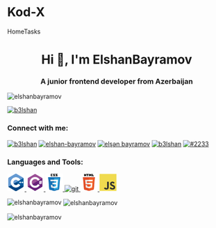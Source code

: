 # Kod-X
HomeTasks
<h1 align="center">Hi 👋, I'm ElshanBayramov</h1>
<h3 align="center">A junior frontend developer from Azerbaijan</h3>



<p align="left"> <img src="https://komarev.com/ghpvc/?username=elshanbayramov&label=Profile%20views&color=0e75b6&style=flat" alt="elshanbayramov" /> </p>

<p align="left"> <a href="https://twitter.com/b3lshan" target="blank"><img src="https://img.shields.io/twitter/follow/b3lshan?logo=twitter&style=for-the-badge" alt="b3lshan" /></a> </p>

<h3 align="left">Connect with me:</h3>
<p align="left">
<a href="https://twitter.com/b3lshan" target="blank"><img align="center" src="https://raw.githubusercontent.com/rahuldkjain/github-profile-readme-generator/master/src/images/icons/Social/twitter.svg" alt="b3lshan" height="30" width="40" /></a>
<a href="https://linkedin.com/in/elshan-bayramov" target="blank"><img align="center" src="https://raw.githubusercontent.com/rahuldkjain/github-profile-readme-generator/master/src/images/icons/Social/linked-in-alt.svg" alt="elshan-bayramov" height="30" width="40" /></a>
<a href="https://fb.com/elşən bayramov" target="blank"><img align="center" src="https://raw.githubusercontent.com/rahuldkjain/github-profile-readme-generator/master/src/images/icons/Social/facebook.svg" alt="elşən bayramov" height="30" width="40" /></a>
<a href="https://instagram.com/b3lshan" target="blank"><img align="center" src="https://raw.githubusercontent.com/rahuldkjain/github-profile-readme-generator/master/src/images/icons/Social/instagram.svg" alt="b3lshan" height="30" width="40" /></a>
<a href="https://discord.gg/#2233" target="blank"><img align="center" src="https://raw.githubusercontent.com/rahuldkjain/github-profile-readme-generator/master/src/images/icons/Social/discord.svg" alt="#2233" height="30" width="40" /></a>
</p>

<h3 align="left">Languages and Tools:</h3>
<p align="left"> <a href="https://www.w3schools.com/cpp/" target="_blank" rel="noreferrer"> <img src="https://raw.githubusercontent.com/devicons/devicon/master/icons/cplusplus/cplusplus-original.svg" alt="cplusplus" width="40" height="40"/> </a> <a href="https://www.w3schools.com/cs/" target="_blank" rel="noreferrer"> <img src="https://raw.githubusercontent.com/devicons/devicon/master/icons/csharp/csharp-original.svg" alt="csharp" width="40" height="40"/> </a> <a href="https://www.w3schools.com/css/" target="_blank" rel="noreferrer"> <img src="https://raw.githubusercontent.com/devicons/devicon/master/icons/css3/css3-original-wordmark.svg" alt="css3" width="40" height="40"/> </a> <a href="https://git-scm.com/" target="_blank" rel="noreferrer"> <img src="https://www.vectorlogo.zone/logos/git-scm/git-scm-icon.svg" alt="git" width="40" height="40"/> </a> <a href="https://www.w3.org/html/" target="_blank" rel="noreferrer"> <img src="https://raw.githubusercontent.com/devicons/devicon/master/icons/html5/html5-original-wordmark.svg" alt="html5" width="40" height="40"/> </a> <a href="https://developer.mozilla.org/en-US/docs/Web/JavaScript" target="_blank" rel="noreferrer"> <img src="https://raw.githubusercontent.com/devicons/devicon/master/icons/javascript/javascript-original.svg" alt="javascript" width="40" height="40"/> </a> </p>

<p><img align="left" src="https://github-readme-stats.vercel.app/api/top-langs?username=elshanbayramov&show_icons=true&locale=en&layout=compact" alt="elshanbayramov" /></p>

<p>&nbsp;<img align="center" src="https://github-readme-stats.vercel.app/api?username=elshanbayramov&show_icons=true&locale=en" alt="elshanbayramov" /></p>

<p><img align="center" src="https://github-readme-streak-stats.herokuapp.com/?user=elshanbayramov&" alt="elshanbayramov" /></p>
